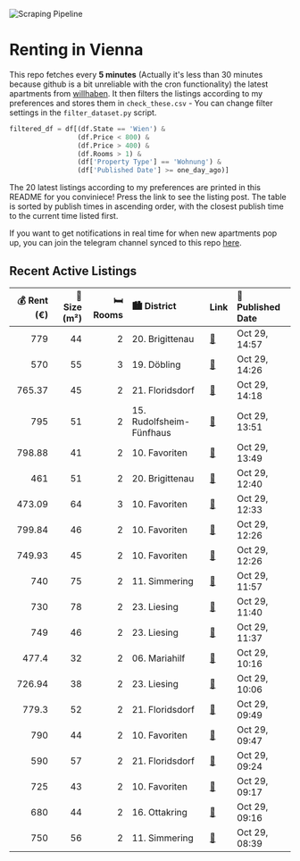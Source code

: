 ![Scraping Pipeline](https://github.com/AthomsG/renting-in-vienna/actions/workflows/run_pipeline.yml/badge.svg)


# Renting in Vienna

This repo fetches every **5 minutes** (Actually it's less than 30 minutes because github is a bit unreliable with the cron functionality) the latest apartments from [willhaben](https://www.willhaben.at/).
It then filters the listings according to my preferences and stores them in `check_these.csv` - You can change filter settings in the `filter_dataset.py` script.

```python
filtered_df = df[(df.State == 'Wien') & 
                 (df.Price < 800) &
                 (df.Price > 400) &
                 (df.Rooms > 1) &
                 (df['Property Type'] == 'Wohnung') &
                 (df['Published Date'] >= one_day_ago)]
```

The 20 latest listings according to my preferences are printed in this README for you conviniece! Press the link to see the listing post.
The table is sorted by publish times in ascending order, with the closest publish time to the current time listed first.

If you want to get notifications in real time for when new apartments pop up, you can join the telegram channel synced to this repo [here](https://t.me/+1HPAYOf5BSsyNTlk).

## Recent Active Listings

|   💰 Rent (€) |   📏 Size (m²) |   🛏️ Rooms | 🏙️ District              | Link                                                                                                                                                                                                                                                       | 📅 Published Date   |
|-------------:|--------------:|-----------:|:-------------------------|:-----------------------------------------------------------------------------------------------------------------------------------------------------------------------------------------------------------------------------------------------------------|:-------------------|
|       779    |            44 |          2 | 20. Brigittenau          | [🔗](https://www.willhaben.at/iad/immobilien/d/mietwohnungen/wien/wien-1200-brigittenau/moderne-2-zimmer-wohnung-in-donaun%C3%A4he-831020847/)                                                                                                              | Oct 29, 14:57      |
|       570    |            55 |          3 | 19. Döbling              | [🔗](https://www.willhaben.at/iad/immobilien/d/mietwohnungen/wien/wien-1190-d%C3%B6bling/helle-&-renovierte-3-zimmer-gemeinde-wohnung-weiterzugeben-1159566384/)                                                                                            | Oct 29, 14:26      |
|       765.37 |            45 |          2 | 21. Floridsdorf          | [🔗](https://www.willhaben.at/iad/immobilien/d/mietwohnungen/wien/wien-1210-floridsdorf/tolle-2-zimmer-wohnung-mit-idealer-raumaufteilung-in-guter-und-infrastrukturell-ansprechender-lage%21-1791769254/)                                                  | Oct 29, 14:18      |
|       795    |            51 |          2 | 15. Rudolfsheim-Fünfhaus | [🔗](https://www.willhaben.at/iad/immobilien/d/mietwohnungen/wien/wien-1150-rudolfsheim-f%C3%BCnfhaus/wundersch%C3%B6ne-2-zimmer-wohnung-mit-terrasse-1939918169/)                                                                                          | Oct 29, 13:51      |
|       798.88 |            41 |          2 | 10. Favoriten            | [🔗](https://www.willhaben.at/iad/immobilien/d/mietwohnungen/wien/wien-1100-favoriten/sonnwend-living%21-inklusive-k%C3%BCche%21-erstbezug%21-elektrische-raffstores%21-klima-vorb.%21-n%C3%A4he-u1.---wohntraum-774645004/)                                | Oct 29, 13:49      |
|       461    |            51 |          2 | 20. Brigittenau          | [🔗](https://www.willhaben.at/iad/immobilien/d/mietwohnungen/wien/wien-1200-brigittenau/u-6-n%C3%A4he-topaltbau-hauptmiete-unbefristet-f%C3%BCr-p%C3%A4rchen-oder-single-geeignet-1957819797/)                                                              | Oct 29, 12:40      |
|       473.09 |            64 |          3 | 10. Favoriten            | [🔗](https://www.willhaben.at/iad/immobilien/d/mietwohnungen/wien/wien-1100-favoriten/3.-zimmer-gemeindewohnung-in-1100-wien-ohne-aufzug%21-/-vormerkschein-bis-30.09.2024-/-n%C3%A4chste-sammelbesichtigung-am-10.11.24-von-14-bis-17h-%21%21-1551815967/) | Oct 29, 12:33      |
|       799.84 |            46 |          2 | 10. Favoriten            | [🔗](https://www.willhaben.at/iad/immobilien/d/mietwohnungen/wien/wien-1100-favoriten/orea-%7C-helle-2-zimmer-wohnung-mit-guter-%C3%B6ffentlicher-anbindung-%7C-smart-besichtigen-%C2%B7-online-anmieten-1282757982/)                                       | Oct 29, 12:26      |
|       749.93 |            45 |          2 | 10. Favoriten            | [🔗](https://www.willhaben.at/iad/immobilien/d/mietwohnungen/wien/wien-1100-favoriten/orea-%7C-sch%C3%B6ne-2-zimmer-wohnung-nahe-u1-keplerplatz-%7C-smart-besichtigen-%C2%B7-online-anmieten-1898525995/)                                                   | Oct 29, 12:26      |
|       740    |            75 |          2 | 11. Simmering            | [🔗](https://www.willhaben.at/iad/immobilien/d/mietwohnungen/wien/wien-1110-simmering/hauptmiethit-n%C3%A4he-enkplatz-1236225938/)                                                                                                                          | Oct 29, 11:57      |
|       730    |            78 |          2 | 23. Liesing              | [🔗](https://www.willhaben.at/iad/immobilien/d/mietwohnungen/wien/wien-1230-liesing/gartenseitige-eg-wohnung-mit-1-schlafzimmer.-teilm%C3%B6bliert-mit-k%C3%BCchenutensilien-auch-f%C3%BCr-%C3%BCbergangsl%C3%B6sung-geeignet.-1553418773/)                 | Oct 29, 11:40      |
|       749    |            46 |          2 | 23. Liesing              | [🔗](https://www.willhaben.at/iad/immobilien/d/mietwohnungen/wien/wien-1230-liesing/ruhige-25-zimmerwohnung-in-guter-lage-%7C-zellmann-immobilien-1178243261/)                                                                                              | Oct 29, 11:37      |
|       477.4  |            32 |          2 | 06. Mariahilf            | [🔗](https://www.willhaben.at/iad/immobilien/d/mietwohnungen/wien/wien-1060-mariahilf/top-pendlerwohnung-in-biedermeierhaus-bei-mariahilferstra%C3%9Fe-2050175027/)                                                                                         | Oct 29, 10:16      |
|       726.94 |            38 |          2 | 23. Liesing              | [🔗](https://www.willhaben.at/iad/immobilien/d/mietwohnungen/wien/wien-1230-liesing/living-in-%E2%80%9823---mietkauf-1687798252/)                                                                                                                           | Oct 29, 10:06      |
|       779.3  |            52 |          2 | 21. Floridsdorf          | [🔗](https://www.willhaben.at/iad/immobilien/d/mietwohnungen/wien/wien-1210-floridsdorf/renovierte-2-zimmer-wohnung-im-dachgescho%C3%9F-1780082573/)                                                                                                        | Oct 29, 09:49      |
|       790    |            44 |          2 | 10. Favoriten            | [🔗](https://www.willhaben.at/iad/immobilien/d/mietwohnungen/wien/wien-1100-favoriten/2-zimmer-wohntraum-mit-balkon-im-viola-park-896639808/)                                                                                                               | Oct 29, 09:47      |
|       590    |            57 |          2 | 21. Floridsdorf          | [🔗](https://www.willhaben.at/iad/immobilien/d/mietwohnungen/wien/wien-1210-floridsdorf/gemeindewohnung-1210-wien-%28ruthnergasse%29-2-zimmer---vormerkschein-stichtag-31.10.2024-1805903422/)                                                              | Oct 29, 09:24      |
|       725    |            43 |          2 | 10. Favoriten            | [🔗](https://www.willhaben.at/iad/immobilien/d/mietwohnungen/wien/wien-1100-favoriten/2-zimmer-wohnung-im-10.bezirk---renovierter-altbau---gute-anbindung-und-infrastruktur-1894245947/)                                                                    | Oct 29, 09:17      |
|       680    |            44 |          2 | 16. Ottakring            | [🔗](https://www.willhaben.at/iad/immobilien/d/mietwohnungen/wien/wien-1160-ottakring/privat%21-2-zimmerwohnung-zu-vermieten-1865971676/)                                                                                                                   | Oct 29, 09:16      |
|       750    |            56 |          2 | 11. Simmering            | [🔗](https://www.willhaben.at/iad/immobilien/d/mietwohnungen/wien/wien-1110-simmering/ruhige-mietwohnung-schloss-neugeb%C3%A4ude-barrierefrei-unm%C3%B6bliert-1769667348/)                                                                                  | Oct 29, 08:39      |
